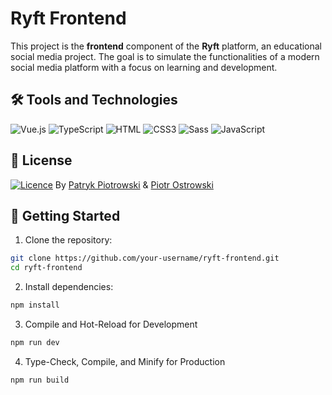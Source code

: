 # Ryft Frontend
This project is the **frontend** component of the **Ryft** platform, an educational social media project. The goal is to simulate the functionalities of a modern social media platform with a focus on learning and development.



## 🛠️ Tools and Technologies
![Vue.js](https://img.shields.io/badge/Vue.js-35495E?style=for-the-badge&logo=vuedotjs&logoColor=4FC08D)
![TypeScript](https://img.shields.io/badge/typescript-%23007ACC.svg?style=for-the-badge&logo=typescript&logoColor=white)
![HTML](https://img.shields.io/badge/HTML5-E34F26?style=for-the-badge&logo=html5&logoColor=white)
![CSS3](https://img.shields.io/badge/CSS3-1572B6?style=for-the-badge&logo=css3&logoColor=white)
![Sass](https://img.shields.io/badge/Sass-CC6699?style=flat-square&logo=Sass&logoColor=white)
![JavaScript](https://img.shields.io/badge/JavaScript-F7DF1E?style=for-the-badge&logo=javascript&logoColor=black)



## 📜 License
[![Licence](https://img.shields.io/github/license/Ileriayo/markdown-badges?style=for-the-badge)](./LICENSE)
By [Patryk Piotrowski](https://github.com/Xdellta) & [Piotr Ostrowski](https://github.com/PiotrO9)



## 🚀 Getting Started
1. Clone the repository:
```sh
git clone https://github.com/your-username/ryft-frontend.git  
cd ryft-frontend  
```

2. Install dependencies:
```sh
npm install
```

3. Compile and Hot-Reload for Development
```sh
npm run dev
```

4. Type-Check, Compile, and Minify for Production
```sh
npm run build
```
